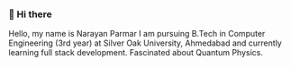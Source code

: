 ### 👋 Hi there 
Hello, my name is Narayan Parmar I am pursuing B.Tech in Computer Engineering (3rd year) at Silver Oak University, Ahmedabad and currently learning full stack development. Fascinated about Quantum Physics.


<!--
**NarayanParmar/NarayanParmar** is a ✨ _special_ ✨ repository because its `README.md` (this file) appears on your GitHub profile.

Here are some ideas to get you started:

- 🔭 I’m currently working on ...
- 🌱 I’m currently learning ...
- 👯 I’m looking to collaborate on ...
- 🤔 I’m looking for help with ...
- 💬 Ask me about ...
- 📫 How to reach me: ...
- 😄 Pronouns: ...
- ⚡ Fun fact: ...
-->
